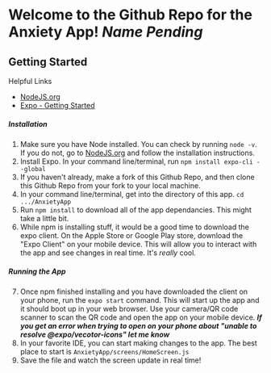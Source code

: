# Welcome to the Github Repo for the Anxiety App! *Name Pending*

## Getting Started
Helpful Links
- [NodeJS.org](https://nodejs.org/en/)
- [Expo - Getting Started](https://expo.io/learn)
##### Installation
1. Make sure you have Node installed. You can check by running `node -v`. If you do not, go to [NodeJS.org](https://nodejs.org/en/) and follow the installation instructions.
2. Install Expo. In your command line/terminal, run `npm install expo-cli --global`
3. If you haven't already, make a fork of this Github Repo, and then clone this Github Repo from your fork to your local machine. 
4. In your command line/terminal, get into the directory of this app. `cd .../AnxietyApp` 
5. Run `npm install` to download all of the app dependancies. This might take a little bit. 
6. While npm is installing stuff, it would be a good time to download the expo client. On the Apple Store or Google Play store, download the "Expo Client" on your mobile device. This will allow you to interact with the app and see changes in real time. It's *really* cool. 

##### Running the App
7. Once npm finished installing and you have downloaded the client on your phone, run the `expo start` command. This will start up the app and it should boot up in your web browser. Use your camera/QR code scanner to scan the QR code and open the app on your mobile device. 
***If you get an error when trying to open on your phone about "unable to resolve @expo/vecotor-icons" let me know***
8. In your favorite IDE, you can start making changes to the app. The best place to start is `AnxietyApp/screens/HomeScreen.js`
9. Save the file and watch the screen update in real time! 
